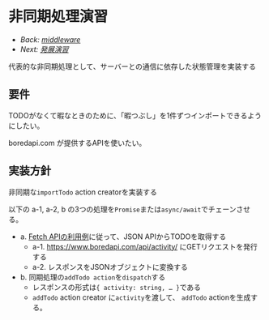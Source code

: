 # 非同期処理演習

- *Back: [middleware](./13_middleware.md)*
- *Next: [発展演習](./15_extra_exercise.md)*

代表的な非同期処理として、サーバーとの通信に依存した状態管理を実装する

## 要件

TODOがなくて暇なときのために、「暇つぶし」を1件ずつインポートできるようにしたい。

boredapi.com が提供するAPIを使いたい。

## 実装方針

非同期な`importTodo` action creatorを実装する

以下の a-1, a-2, b の3つの処理を`Promise`または`async/await`でチェーンさせる。

- a. [Fetch APIの利用例](https://developer.mozilla.org/en-US/docs/Web/API/Fetch_API/Using_Fetch#:~:text=http://example.com/movies.json)に従って、JSON APIからTODOを取得する
  - a-1. https://www.boredapi.com/api/activity/ にGETリクエストを発行する
  - a-2. レスポンスをJSONオブジェクトに変換する
- b. 同期処理の`addTodo action`を`dispatch`する
  - レスポンスの形式は`{ activity: string, … }`である
  - `addTodo` action creator に`activity`を渡して、 `addTodo` actionを生成する。
